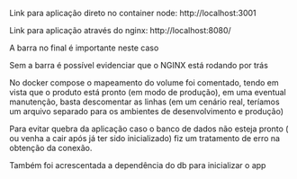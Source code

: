 Link para aplicação direto no container node:
http://localhost:3001

Link para aplicação através do nginx:
http://localhost:8080/

A barra no final é importante neste caso

Sem a barra é possível evidenciar que o NGINX está rodando por trás


No docker compose o mapeamento do volume foi comentado, tendo em vista que o produto está pronto (em modo de produção), em uma eventual manutenção, basta descomentar as linhas (em um cenário real, teríamos um arquivo separado para os ambientes de desenvolvimento e produção)


Para evitar quebra da aplicação caso o banco de dados não esteja pronto ( ou venha a cair após já ter sido inicializado) fiz um tratamento de erro na obtenção da conexão.

Também foi acrescentada a dependência do db para inicializar o app